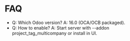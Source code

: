 # FAQ

- Q: Which Odoo version? A: 16.0 (OCA/OCB packaged).
- Q: How to enable? A: Start server with --addon project_tag_multicompany or install in UI.
